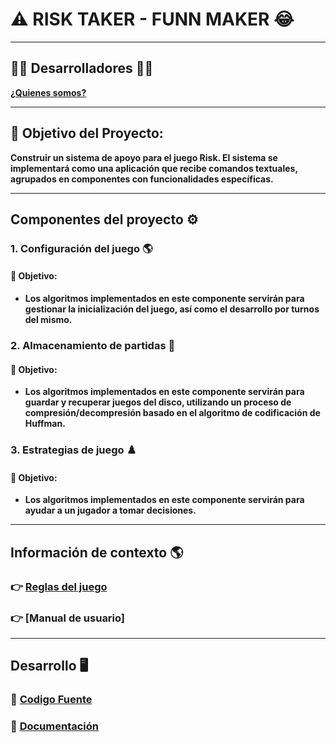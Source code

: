 # :warning: RISK TAKER - FUNN MAKER :joy:

***

## :man_technologist: Desarrolladores :man_technologist:
__[¿Quienes somos?](https://github.com/Juaness06/Risk_taker-fun_maker/wiki/😎¿Quiénes-somos%3F😎)__

***

## :dart: Objetivo del Proyecto:
__Construir un sistema de apoyo para el juego Risk. El sistema se implementará
como una aplicación que recibe comandos textuales, agrupados en componentes con funcionalidades específicas.__ 

***

## Componentes del proyecto :gear:

### 1. Configuración del juego :earth_americas:
#### :dart: Objetivo:
* __Los algoritmos implementados en este componente servirán para gestionar la inicialización del juego,
así como el desarrollo por turnos del mismo.__

### 2. Almacenamiento de partidas :floppy_disk:
#### :dart: Objetivo:
* __Los algoritmos implementados en este componente servirán para guardar y recuperar juegos del disco,
utilizando un proceso de compresión/decompresión basado en el algoritmo de codificación de Huffman.__

### 3. Estrategias de juego :chess_pawn:
#### :dart: Objetivo:
* __Los algoritmos implementados en este componente servirán para ayudar a un jugador a tomar decisiones.__

***

## Información de contexto :earth_americas:
### 👉 [Reglas del juego](https://github.com/Juaness06/Risk_taker-fun_maker/wiki/Reglas-del-Juego-%E2%80%90-Risk)
### 👉 [Manual de usuario]

***

## Desarrollo 🖥
### :dart: [Codigo Fuente](https://github.com/Juaness06/Risk_taker-fun_maker/tree/main/Contenido%20del%20juego)
### :page_facing_up: [Documentación](https://github.com/Juaness06/Risk_taker-fun_maker/wiki/Documentación-del-Proyecto-‐-Risk)

